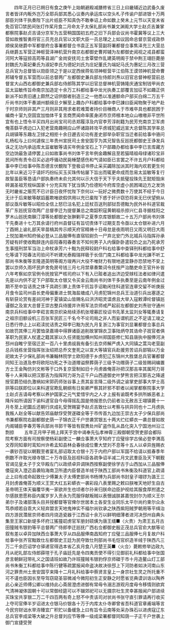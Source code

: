 <!-- { "loadSidebar": true } -->
　　四年正月已已朔日有食之庚午上始朝避殿减膳修省三日上曰畿辅近边武备久废言者皆详内畈外岂万全耶兵部其悉心议奏内承运库以空头札子传谕户部进银十万两部臣刘体干执奏陛下出片纸臣不知真伪不敢奉诏上命如数上癸未上元节以天变未省免百官□禁民间张灯作桨月食二月命太子太保礼部尚书兼文渊阁大学士赵贞吉兼掌都察院事赵贞吉请分京军为五营稍国国初五府之旧下兵部会议尚书霍冀等议上三大营如故推智勇将官三员充总兵官以文职大臣一员总理之上如议因命总督京营戎政恭顺侯吴继爵中军都督府佥事署都督佥书袁正五军营副将署都督佥事焦泽充三大营总兵继爵五军营正神枢营泽神机营升南京右都御史曹邦辅为左都御史阅视之戎县都蛮河阿大等寇掠高筠等县湖广金岗安抚司土舍覃壁作乱建英明阁于禁中荆王翊巨薨册封魏氏为英妃秦氏为淑妃李氏为德妃刘氏为庄妃董氏为端妃马氏为惠妃三月改三营总兵官为总督皆以勋臣领之于是以定西侯蒋佑领神枢营平江伯陈王谟领神机营命曹邦辅专督五军营而以前总督两广左都御史兼兵部左侍郎刘焘以旧官总督神枢营前总督宣大山西右都御史兼兵部右侍郎陈其学以旧官总督神机营铸隆庆通宝制钱甲尚衣监太监敏传旨命南京加造定十余万工科都给事中龙光执奏工部覆言加征不如趣正供新派不如责旧逋上颇然之诏供御者别造三之一他悉以准逋额命户部买白绵二万五千斤尚书刘体干奏湖州额绵旦夕解至上趣办户科都给事中李巳諌曰臣闻物聚于地产赴于时京师则非其产三月则非其用求者若难鬻者持价目棰商人于市难卒具也都民困于编商十室九空固宜加恤体干复言商贾闻命率匿身闭市京师根本地众山嗷嗷非平世所宜有也上悟令半买四月出尚宝司司丞郑履淳及内官李芳淳削籍为民芳充南京卫军虏俺荅繇平虏边口入犯老营南趣朔应山怀诸路转攻平虏城犯威远宣大总督陈其学率总兵胡镇等东趣左卫捄之相拒十余日遯去论功有差史部举杂职官当迁者前给事中骆问礼杨松与上曰何遽俟三年贵州宣抚司土舍安国亨为其兄智告反廵抚都御史王诤发兵诛之无功内承运库太监崔敏等请买年例金宝石上下户部趣办都给事中李已言库藏方空边饷最急请停罢上曰如故事尚书刘体干言年例金趣解且至若猫晴祖母绿诸珍宝非民间所有责令召买必追呼骚动民毙棰楚感伤和气请如臣已言罢之不许五月户科都给事中李已给事中陈吾德言伏覩陛下登极诏书停止采买蠲除加派其时海内欢若更生何比年以来近习于请奸巧纷纭买玉买珠传帖屡下旨出而辄更命成而忽易太监敏等复行故智虽臣等恳请户部执奏终未俞允其何以示大信于天下乎夫抵璧投珠先王懿矩毁床碎漏圣祖芳规纵国家十分充实陛下犹当慎乃俭德矧今府库空虚小民困竭边方之发饷无时畿省之赈荒不已计臣日夜怀忧陛下奈何以一玩好之微费数十万使其不经于今日无计于后来敏等献謟蓄欺唯欲假供用以充已槖陛下惑于奸计窃恐将来无巳伏望俯从部议亟斥敏等以昭俭全信上怒巳沽名犯上廷杖百送刑部狱吾德黜为民外补科道官裁革广东廵抚官改两广总督李迁为提督兼总之南韶积寇黄朝祖杀掠兴仁县寻据桂阳之罗木山廵抚南贑汀漳等处都御史张翀剿平之夏季京库银额故二十五万户部尚书刘体干先奏进十七万其余请行府州县督征有旨切责体干过期支吾令亟以太仓银补进六月丁酉朔上谕礼部天旱苗槁其传示顺天府官精祷十日毋怠是夜雨明日又雨又明日大雨上悦加潮州知府侯必登从三品服俸有直宿较尉负一尸弃北安门外北城兵马指挥孙承芳疑有奸使收鞫辞连内臣阳春阳春奏言不知何男子入内偃卧卧遣较负之出乃死承芳生事擅刑禁军当治上命杖承芳六十黜为民释较尉户科右给事中查铎刑科都给事中舒化等请下阳春法司验问不听建光泰殿瑞祥昅于长信门南工科都给事中龙光諌不听工部尚书朱衡等言隆道英明等阁方竣再兴大役不唯财力有限地道宜静亦恐禁地不安上罢以京师久雨坏民庐舍免房号钱三月七月禁章奏繁词令抚按严治酷吏命王官升补皆六年考察如京官例令抚按官严核司府以下有入已赃者追出济边受赇枉法者如律问遣先是以内供不足下户部取太仓银又令买金云南尚书刘体干多执奏至是云南年例金过期不至中旨诘责之体干具疏引罪上责体干抗旨手诏勒闲住科道官连章交留不听庚辰月食令监司州县长吏毋偏重进士筑海盐塘成八月虏犯锦州总兵王治道引兵出塞逐之有斩获论赏有差祠河神于夏镇梁山皆赐名曰洪济昭灵谍虏且大举入寇敕谭纶督镇廵谨御之及宣大总督王崇古整兵待援并许用军法京师戒严起前左都御史刘焘驻守通州南京兵科给事中李崧言南京织染局续添机张增募匠役诏书先革太监刘女等辄奏请复之祖宗旧额设机三百张军民匠三千名今不论司局之非人而妄谓机匠之不足请工竣之日悉行停止上以崧渎扰诘责之释李已黜为民九月复浙江为事官刘显署都督佥事总兵如故罚其俸三月罢恤录嘉靖中得罪诸臣追削故掌锦衣卫事陆炳夺其诰命子戕官者俱革职为民家人杖遣之籍其家以久任贤能加横州知州郑国臣修仁知县唐执中服俸河决邳州自睢宁至宿迁淤一百八十里虏觇我有备引去京师解严虏入大同镇之蒿沟老营副总兵钱栋坐营指挥张汝绍把总乔文奎死之以宣大等镇官兵赴援劳苦诏兵部犒以万金祀故太子少保礼部尚书兼翰林院学士欧阳德于乡虏犯辽东锦州大胜堡总兵官署都督同知王治道及参将欧阳功死之予治道赠谥祭葬荫子三级予功赠荫子二级皆赐祠编置方士王金陶仿刘文彬等于口外复京营制如旧十月虏酋俺荅孙把汉那吉率其属阿力哥等十人来降以把汉那吉为指挥阿力哥为正千户山西道御史叶梦熊言把汉那吉之降遽授官爵恐结仇激祸如宋郭药师张谷事上责其妄言降二级外调之谕掌吏部事大学士高拱等曰朕即位以来科道官欺乱朝纲有日矣卿严察其奸邪不职者以闻掌都察院事大学士赵贞吉请毋考察以养护国家之元气爱惜宇内之人才上报有谕既考多拱所嫉恶者上降斥如所请因下谕科道官自今毋得摇乱国是倚报恩仇仍前者治无赦吉王翊镇薨十一月冬至上祀圜丘还朝行庆成礼受贺赐宴予赵贞吉致仕以考察与拱异同也十二月虏执我叛人赵全等以献告郊庙献俘受贺遂磔全等于市传首九边加王崇古太子少保兵部尚书兼都察院右副都御史荫一子锦衣正千户世袭赏银五十两大纻红蟒衣一袭总督如故内阁辅臣李春芳等兵部尚书郭干等皆有叙赉处州矿盗作乱从昌化突入宁国池州沿江剽掠 
　　五年正月甲子朔上拜天于宫中谒奉先弘孝神霄三殿御朝受贺吏部会都际院考察方面有司按察使杨彩副使江一麟佥事萧大亨知府丁应璧徐学古侯必登李渭高文荐同知章时鸾知州许希孟知县林会春徐成位曹大埜刘不息等十五人以卓异旌赐衣一袭钞百锭以朝觐至者宴礼部诏取太仓银十万于内府户部以军国不给请以抵春季年例数不许取光禄寺银二十万寺臣及廵视科臣各疏争诏半减二月文武羣臣及天下朝觐官谒见皇太子于文华殿左门以政绩卓异调陕西按察副使徐学古于山西加从三品服俸倭寇突入澄迈县袭陷海南卫所遣内臣督造羊绒于陕西工部尚书朱衡及科道官上疏请止上曰有成命起致仕少傅兼太子太傅吏部尚书杨博为兵部尚书封皇子翊镠为潞王三月封虏酋俺荅为顺义王赏大红五彩蟒衣一袭彩段八表里赐之敕曰朕唯天地好生自古圣帝明王体天徧覆华夷一家欲并生也顷者尔孙来归朕命边臣护视给其服食厚拊遣之尔感朕恩愿称臣内属岁岁入贡永为荒服俘献叛贼以表悃诚朕甚嘉悦封尔为顺义王尔弟尔子及诸部落头目并授都督等官俾尔世居本土各安生业同乐太平尔尚约束尔众永笃恭顺若自乖大义轻弃盟言天地鬼神实不福尔尚钦承之陕西紫阳贼罗朝用等平缉治四方游民濳居京师者四月烧造瓷器于江西诏十余万以鲜明细薄者进河决邳州自典头集至王家口新堤多坏府江猺獞刧虏官军册封硕熿为唐王缙■〈火贵〉为肃王五月古田獞贼韦银豹等平总督两广侍郎李迁廵抚广西右佥都御史殷正茂总兵官俞大猷等论叙有差以卓异加陕西佥事萧大亨从四品服俸南昌知府丁应璧三品服俸七月复故户科给事中张齐官黜致仕左都御史王廷为民夺致仕刑部尚书毛恺官织造羊绒于陕西凡三万二千余匹诏学仓驿递官得选本省乙亥月食八月楚王英■〈火佥〉薨敕修举边政九月从祀礼部左侍郎薛瑄于孔子庙廷先是令四夷贡使不得引见御前礼科都给事中张国彦言朝鲜冠带礼义之国请班如故乃许班獞贼韦银豹俘京师磔于市十月造鳌山灯工部尚书朱衡工科都给事中陈行健等疏罢报闻命盗决故决徐邳上下河防者如决河南山东河之罪贵州土舍安国亨来降十二月礼科给事中蔡贤言皇上一身宗社生灵之所托重不可不谨也臣因长至导驾窃窥圣容微减今微阳初生正安静之时愿省览典谟训诰以陶养此心亲近师傅公卿以维持此心斋居澄虑进御有常毋令溺志游观月度毋令移情则欲宾气清神凝体固朝十可以常御经筵可以不辍郊祀可以无摄宗社生灵幸甚报闻户部进续买珠宝共享银二万二千四百两有奇上怒不中责该司对状尚书张守直引罪请再行收买上夺司官俸半岁诏进太仓银马价银各十万于内库太仆寺卿曾省吾科道官章甫端等言今民穷财诎水旱洊臻宜广积贮以备缓急上曰有旨令云南等处采办珠石以进虏寇辽东总兵官李成梁等大破之升总督刘应节等俸一级成梁署都督同知荫一子正千户世袭上御门宣捷受贺 
